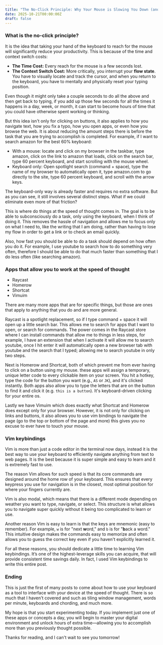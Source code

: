 ```yaml
---
title: "The No-Click Principle: Why Your Mouse is Slowing You Down (and How to Fix It)"
date: 2025-10-21T00:00:00Z
draft: false
---
```


### What is the no-click principle?

It is the idea that taking your hand of the keyboard to reach for the mouse will significantly reduce your productivity. This is because of the time and context switch costs:

- **The Time Cost:** Every reach for the mouse is a few seconds lost.
- **The Context Switch Cost:** More critically, you interrupt your **flow state**. You have to visually locate and track the cursor, and when you return to the keyboard, you have to mentally and physically reset your typing position.

Even though it might only take a couple seconds to do all the above and then get back to typing, if you add up those few seconds for all the times it happens in a day, week, or month, it can start to become hours of time that you could have otherwise spent working or thinking.

But this idea isn't only for clicking on buttons, it also applies to how you navigate text, how you fix a typo, how you open apps, or even how you browse the web. It is about reducing the amount steps there is before the task that you are trying to accomplish is completed. For example, if I want to search amazon for the best 60% keyboard:

- With a mouse: locate and click on my browser in the taskbar, type amazon, click on the link to amazon that loads, click on the search bar, type 60 percent keyboard, and start scrolling with the mouse wheel.
- Keyboard only: Open spotlight search (command + space), type the name of my browser to automatically open it, type amazon.com to go directly to the site, type 60 percent keyboard, and scroll with the arrow keys.

The keyboard-only way is already faster and requires no extra software. But as you can see, it still involves several distinct steps. What if we could eliminate even more of that friction?

This is where do things at the speed of thought comes in. The goal is to be able to subconsciously do a task, only using the keyboard, when I think of doing it. This removes the hassle of navigation and allows me to focus only on what I need to, like the writing that I am doing, rather than having to lose my flow in order to get a link or to check an email quickly.

 Also, how fast you should be able to do a task should depend on how often you do it. For example, I use youtube to search how to do something very often, therefore I should be able to do that much faster than something that I do less often (like searching amazon).

### Apps that allow you to work at the speed of thought

- Raycast
- Homerow
- Shortcat
- Vimuim

There are many more apps that are for specific things, but those are ones that apply to anything that you do and are more general.

Raycast is a spotlight replacement, so if I type command + space it will open up a little search bar. This allows me to search for apps that I want to open, or search for commands. The power comes in the Raycast store where I can install commands that allow me to things in less steps, for example, I have an extension that when I activate it will allow me to search youtube, once I hit enter it will automatically open a new browser tab with youtube and the search that I typed; allowing me to search youtube in only two steps.

Next is Homerow and Shortcat, both of which prevent me from ever having to click on a button using my mouse. these apps will assign a temporary, unique letter code to every clickable item on your screen. You hit a hotkey, type the code for the button you want (e.g., `AS` or `JK`), and it's clicked instantly. Both apps also allow you to type the letters that are on the button to find it and click it (e.g. `this is a button`). It's keyboard-driven clicking for your entire os.

Lastly we have Vimuim which does exactly what Shortcat and Homerow does except only for your browser. However, it is not only for clicking on links and buttons, it also allows you to use vim bindings to navigate the page (go to the top or bottom of the page and more) this gives you no excuse to ever have to touch your mouse.

### Vim keybindings

Vim is more than just a code editor in the terminal now days, instead it is the best way to use your keyboard to efficiently navigate anything from text to web pages. It is the best because it is super simple and easy to learn and it is extremely fast to use.

The reason Vim allows for such speed is that its core commands are designed around the home row of your keyboard. This ensures that every keypress you use for navigation is in the closest, most optimal position for  where your fingers currently are.

Vim is also modal, which means that there is a different mode depending on weather you want to type, navigate, or select. This structure is what allows you to navigate super quickly without it being too complicated to learn or use.

Another reason Vim is easy to learn is that the keys are mnemonic (easy to remember). For example, `w` is for "next **w**ord," and `b` is for "**b**ack a word." This intuitive design makes the commands easy to memorize and often allows you to guess the correct key even if you haven't explicitly learned it.

For all these reasons, you should dedicate a little time to learning Vim keybindings. It’s one of the highest-leverage skills you can acquire,  that will provide consistent time savings daily. In fact, I used Vim keybindings to write this entire post.
### Ending

This is just the first of many posts to come about how to use your keyboard as a tool to interface with your device at the speed of thought. There is so much that I haven't covered and such as tiling window management, words per minute, keyboards and chording, and much more.

My hope is that you start experimenting today. If you implement just one of these apps or concepts a day, you will begin to master your digital environment and unlock hours of extra time—allowing you to accomplish more than you previously thought possible.

Thanks for reading, and I can't wait to see you tomorrow!